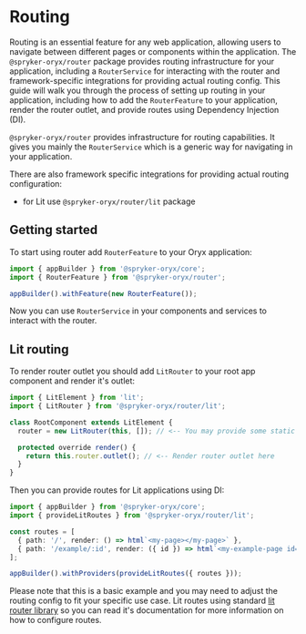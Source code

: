 # Routing

Routing is an essential feature for any web application, allowing users to navigate between different pages or components within the application. The `@spryker-oryx/router` package
provides routing infrastructure for your application, including a `RouterService` for interacting with the router and framework-specific integrations for providing actual routing config.
This guide will walk you through the process of setting up routing in your application, including how to add the `RouterFeature` to your application, render the router outlet, and provide routes using Dependency Injection (DI).

`@spryker-oryx/router` provides infrastructure for routing capabilities. It gives you mainly the `RouterService` which is a generic way for navigating in your application.

There are also framework specific integrations for providing actual routing configuration:

- for Lit use `@spryker-oryx/router/lit` package

## Getting started

To start using router add `RouterFeature` to your Oryx application:

```ts
import { appBuilder } from '@spryker-oryx/core';
import { RouterFeature } from '@spryker-oryx/router';

appBuilder().withFeature(new RouterFeature());
```

Now you can use `RouterService` in your components and services to interact with the router.

## Lit routing

To render router outlet you should add `LitRouter` to your root app component and render it's outlet:

```ts
import { LitElement } from 'lit';
import { LitRouter } from '@spryker-oryx/router/lit';

class RootComponent extends LitElement {
  router = new LitRouter(this, []); // <-- You may provide some static routes here

  protected override render() {
    return this.router.outlet(); // <-- Render router outlet here
  }
}
```

Then you can provide routes for Lit applications using DI:

```ts
import { appBuilder } from '@spryker-oryx/core';
import { provideLitRoutes } from '@spryker-oryx/router/lit';

const routes = [
  { path: '/', render: () => html`<my-page></my-page>` },
  { path: '/example/:id', render: ({ id }) => html`<my-example-page id=${id}></my-example-page>` },
];

appBuilder().withProviders(provideLitRoutes({ routes }));
```

Please note that this is a basic example and you may need to adjust the routing config
to fit your specific use case.
Lit routes using standard [lit router library](https://github.com/lit/lit/tree/main/packages/labs/router#readme) so you can read it's documentation for more information on how to configure routes.


